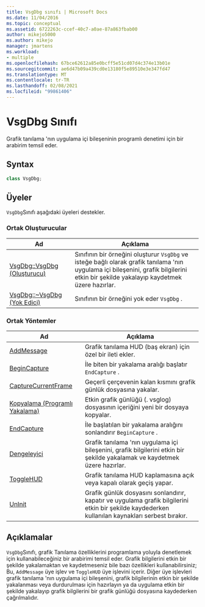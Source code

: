 ```yaml
---
title: VsgDbg sınıfı | Microsoft Docs
ms.date: 11/04/2016
ms.topic: conceptual
ms.assetid: 6722263c-ccef-40c7-a0ae-87a863fbab00
author: mikejo5000
ms.author: mikejo
manager: jmartens
ms.workload:
- multiple
ms.openlocfilehash: 67bce62612a85e0bcff5e51cd07d4c374e13b01e
ms.sourcegitcommit: ae6d47b09a439cd0e13180f5e89510e3e347fd47
ms.translationtype: MT
ms.contentlocale: tr-TR
ms.lasthandoff: 02/08/2021
ms.locfileid: "99861406"
---
```

# <a name="vsgdbg-class"></a>VsgDbg Sınıfı
Grafik tanılama 'nın uygulama içi bileşeninin programlı denetimi için bir arabirim temsil eder.

## <a name="syntax"></a>Syntax

```C++
class VsgDbg;
```

## <a name="members"></a>Üyeler
 `VsgDbg`Sınıfı aşağıdaki üyeleri destekler.

### <a name="public-constructors"></a>Ortak Oluşturucular

|Ad|Açıklama|
|----------|-----------------|
|[VsgDbg::VsgDbg (Oluşturucu)](vsgdbg-vsgdbg-constructor.md)|Sınıfının bir örneğini oluşturur `VsgDbg` ve isteğe bağlı olarak grafik tanılama 'nın uygulama içi bileşenini, grafik bilgilerini etkin bir şekilde yakalayıp kaydetmek üzere hazırlar.|
|[VsgDbg::~VsgDbg (Yok Edici)](vsgdbg-tilde-vsgdbg-destructor.md)|Sınıfının bir örneğini yok eder `VsgDbg` .|

### <a name="public-methods"></a>Ortak Yöntemler

|Ad|Açıklama|
|----------|-----------------|
|[AddMessage](addmessage.md)|Grafik tanılama HUD (baş ekran) için özel bir ileti ekler.|
|[BeginCapture](begincapture.md)|İle biten bir yakalama aralığı başlatır `EndCapture` .|
|[CaptureCurrentFrame](capturecurrentframe.md)|Geçerli çerçevenin kalan kısmını grafik günlük dosyasına yakalar.|
|[Kopyalama (Programlı Yakalama)](copy-programmatic-capture.md)|Etkin grafik günlüğü (. vsglog) dosyasının içeriğini yeni bir dosyaya kopyalar.|
|[EndCapture](endcapture.md)|İle başlatılan bir yakalama aralığını sonlandırır `BeginCapture` .|
|[Dengeleyici](init.md)|Grafik tanılama 'nın uygulama içi bileşenini, grafik bilgilerini etkin bir şekilde yakalamak ve kaydetmek üzere hazırlar.|
|[ToggleHUD](togglehud.md)|Grafik tanılama HUD kaplamasına açık veya kapalı olarak geçiş yapar.|
|[UnInit](uninit.md)|Grafik günlük dosyasını sonlandırır, kapatır ve uygulama grafik bilgilerini etkin bir şekilde kaydederken kullanılan kaynakları serbest bırakır.|

## <a name="remarks"></a>Açıklamalar
 `VsgDbg`Sınıfı, grafik Tanılama özelliklerini programlama yoluyla denetlemek için kullanabileceğiniz bir arabirimi temsil eder. Grafik bilgilerini etkin bir şekilde yakalamaktan ve kaydetmeseniz bile bazı özellikleri kullanabilirsiniz; Bu, `AddMessage` üye işlev ve `ToggleHUD` üye işlevini içerir. Diğer üye işlevleri grafik tanılama 'nın uygulama içi bileşenini, grafik bilgilerinin etkin bir şekilde yakalanması veya durdurulması için hazırlayın ya da uygulama etkin bir şekilde yakalayıp grafik bilgilerini bir grafik günlüğü dosyasına kaydederken çağrılmalıdır.